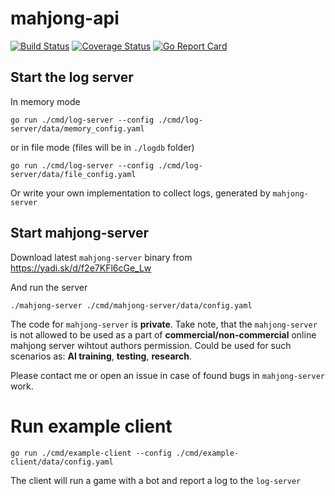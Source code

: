 # mahjong-api

[![Build Status](https://travis-ci.org/dnovikoff/mahjong-api.svg?branch=master)](https://travis-ci.org/dnovikoff/mahjong-api)
[![Coverage Status](https://img.shields.io/codecov/c/github/dnovikoff/mahjong-api.svg)](https://codecov.io/gh/dnovikoff/mahjong-api)
[![Go Report Card](https://goreportcard.com/badge/github.com/dnovikoff/mahjong-api)](https://goreportcard.com/report/github.com/dnovikoff/mahjong-api)

## Start the log server
In memory mode

`go run ./cmd/log-server --config ./cmd/log-server/data/memory_config.yaml`

or in file mode (files will be in `./logdb` folder)

`go run ./cmd/log-server --config ./cmd/log-server/data/file_config.yaml`

Or write your own implementation to collect logs, generated by `mahjong-server`

## Start mahjong-server
Download latest `mahjong-server` binary from https://yadi.sk/d/f2e7KFl6cGe_Lw

And run the server

`./mahjong-server ./cmd/mahjong-server/data/config.yaml`

The code for `mahjong-server` is **private**. Take note, that the `mahjong-server` 
is not allowed to be used as a part of **commercial/non-commercial**
online mahjong server wihtout authors permission.
Could be used for such scenarios as: **AI training**, **testing**, **research**.

Please contact me or open an issue in case of found bugs in `mahjong-server` work.

#  Run example client
`go run ./cmd/example-client --config ./cmd/example-client/data/config.yaml`

The client will run a game with a bot and report a log to the `log-server`